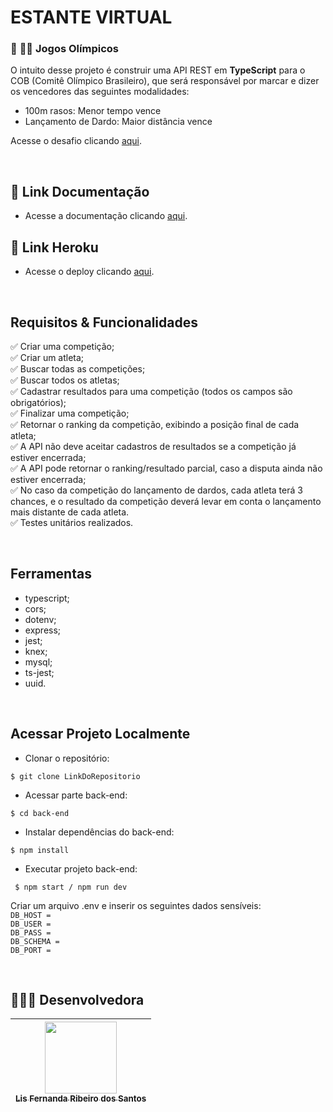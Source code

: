 # ESTANTE VIRTUAL 
### :dart: :running_woman: Jogos Olímpicos 
O intuito desse projeto é construir uma API REST em **TypeScript** para o COB (Comitê Olímpico Brasileiro), que será responsável por marcar e dizer os vencedores das seguintes modalidades:

- 100m rasos: Menor tempo vence
- Lançamento de Dardo: Maior distância vence

Acesse o desafio clicando [aqui](https://github.com/estantevirtual/teste_ev).

<br>

## 🔗 Link Documentação
 - Acesse a documentação clicando [aqui](https://documenter.getpostman.com/view/20352183/VUjLJS4p).
 
## 🔗 Link Heroku
- Acesse o deploy clicando [aqui](https://shaw-estante-virtual.herokuapp.com/).

<br>

## Requisitos & Funcionalidades
✅ Criar uma competição; <br>
✅ Criar um atleta; <br>
✅ Buscar todas as competições; <br>
✅ Buscar todos os atletas; <br>
✅ Cadastrar resultados para uma competição (todos os campos são obrigatórios); <br>
✅ Finalizar uma competição; <br>
✅ Retornar o ranking da competição, exibindo a posição final de cada atleta; <br>
✅ A API não deve aceitar cadastros de resultados se a competição já estiver encerrada; <br>
✅ A API pode retornar o ranking/resultado parcial, caso a disputa ainda não estiver encerrada; <br>
✅ No caso da competição do lançamento de dardos, cada atleta terá 3 chances, e o resultado da competição deverá levar em conta o lançamento mais distante de cada atleta. <br>
✅ Testes unitários realizados. 

<br>

## Ferramentas
- typescript;
- cors;
- dotenv;
- express;
- jest;
- knex;
- mysql;
- ts-jest;
- uuid.

<br>

## Acessar Projeto Localmente

- Clonar o repositório:
```
$ git clone LinkDoRepositorio
```

- Acessar parte back-end:
```
$ cd back-end
```

- Instalar dependências do back-end:
```
$ npm install
```

- Executar projeto back-end:
```
 $ npm start / npm run dev
 ```

 Criar um arquivo .env e inserir os seguintes dados sensíveis: <br>
 ```DB_HOST = ``` <br>
 ```DB_USER = ``` <br>
``` DB_PASS = ``` <br>
 ```DB_SCHEMA = ``` <br>
``` DB_PORT = ``` 

<br>

## 👩🏻‍💻 Desenvolvedora
[<img src="https://avatars.githubusercontent.com/u/99182969?v=4" width=115><br><sub>Lis Fernanda Ribeiro dos Santos</sub>](https://github.com/lisfribeiro) |
| :---: |
